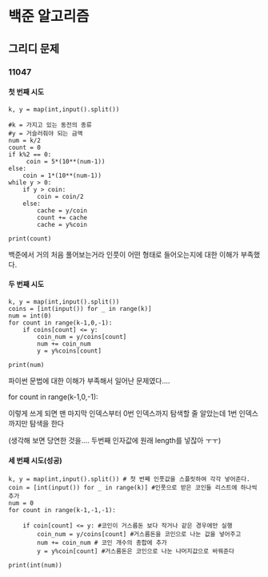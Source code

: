 # 백준 알고리즘

## 그리디 문제

### 11047

#### 첫 번째 시도

```text
k, y = map(int,input().split())

#k = 가지고 있는 동전의 종류
#y = 거슬러줘야 되는 금액
num = k/2
count = 0
if k%2 == 0:
     coin = 5*(10**(num-1))
else:
    coin = 1*(10**(num-1))
while y > 0:
    if y > coin:
        coin = coin/2
    else:
        cache = y/coin
        count += cache
        cache = y%coin

print(count)
```

백준에서 거의 처음 풀어보는거라 인풋이 어떤 형태로 들어오는지에 대한 이해가 부족했다.

#### 두 번째 시도

```text
k, y = map(int,input().split())
coins = [int(input()) for _ in range(k)]
num = int(0)
for count in range(k-1,0,-1):
    if coins[count] <= y:
        coin_num = y/coins[count]
        num += coin_num
        y = y%coins[count]

print(num)
```

파이썬 문법에 대한 이해가 부족해서 일어난 문제였다....

for count in range\(k-1,0,-1\):

이렇게 쓰게 되면 맨 마지막 인덱스부터 0번 인덱스까지 탐색할 줄 알았는데 1번 인덱스까지만 탐색을 한다

\(생각해 보면 당연한 것을.... 두번째 인자값에 원래 length를 넣잖아 ㅜㅜ\)

#### 세 번째 시도\(성공\)

```text
k, y = map(int,input().split()) # 첫 번째 인풋값을 스플릿하여 각각 넣어준다.
coin = [int(input()) for _ in range(k)] #인풋으로 받은 코인들 리스트에 하나씩 추가
num = 0
for count in range(k-1,-1,-1):

    if coin[count] <= y: #코인이 거스름돈 보다 작거나 같은 경우에만 실행
        coin_num = y/coins[count] #거스름돈을 코인으로 나눈 값을 넣어주고
        num += coin_num # 코인 개수의 총합에 추가
        y = y%coin[count] #거스름돈은 코인으로 나눈 나머지값으로 바꿔준다

print(int(num))
```

